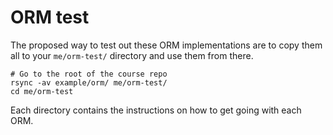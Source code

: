 ORM test
==========================

The proposed way to test out these ORM implementations are to copy them all to your `me/orm-test/` directory and use them from there.

```
# Go to the root of the course repo
rsync -av example/orm/ me/orm-test/
cd me/orm-test
```

Each directory contains the instructions on how to get going with each ORM.

